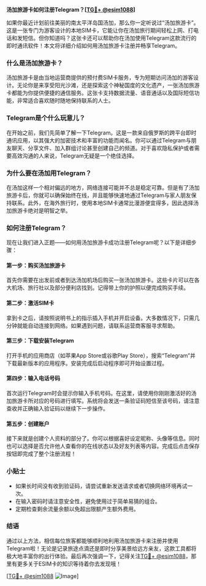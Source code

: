 **汤加旅游卡如何注册Telegram？[[TG💪+ @esim1088](https://t.me/s/esim1088)]**

如果你最近计划前往美丽的南太平洋岛国汤加，那么你一定听说过“汤加旅游卡”。这是一张专门为游客设计的本地SIM卡，它能让你在汤加旅行期间轻松上网、打电话和发短信。但你知道吗？这张卡还可以帮助你在汤加使用Telegram这款流行的即时通讯软件！本文将详细介绍如何用汤加旅游卡注册并畅享Telegram。

### 什么是汤加旅游卡？

汤加旅游卡是由当地运营商提供的预付费SIM卡服务，专为短期访问汤加的游客设计。无论你是来享受阳光沙滩，还是探索这个神秘国度的文化遗产，一张汤加旅游卡都能为你提供便捷的通信服务。这张卡支持数据流量、语音通话以及国际短信功能，非常适合喜欢随时随地保持联系的人士。

### Telegram是个什么玩意儿？

在开始之前，我们先简单了解一下Telegram。这是一款来自俄罗斯的跨平台即时通讯应用，以其强大的加密技术和丰富的功能而闻名。你可以通过Telegram与朋友聊天、分享文件、加入群组讨论甚至创建自己的频道。对于喜欢隐私保护或者需要高效沟通的人来说，Telegram无疑是一个绝佳选择。

### 为什么要在汤加用Telegram？

在汤加这样一个相对偏远的地方，网络连接可能并不总是稳定可靠。但是有了汤加旅游卡后，你就可以确保始终在线，并且能够快速地通过Telegram与家人朋友保持联系。此外，在海外旅行时，使用本地SIM卡通常比漫游便宜得多，因此选择汤加旅游卡绝对是明智之举。

### 如何注册Telegram？

现在让我们进入正题——如何用汤加旅游卡成功注册Telegram呢？以下是详细步骤：

#### 第一步：购买汤加旅游卡

首先你需要在出发前或者到达汤加机场后购买一张汤加旅游卡。这些卡片可以在各大机场、旅行社以及部分便利店找到。记得带上你的护照以便完成购买手续。

#### 第二步：激活SIM卡

拿到卡之后，请按照说明书上的指示插入手机并开启设备。大多数情况下，只需几分钟就能自动连接到网络。如果遇到问题，请联系运营商客服寻求帮助。

#### 第三步：下载安装Telegram

打开手机的应用商店（如苹果App Store或谷歌Play Store），搜索“Telegram”并下载最新版本的应用程序。安装完成后启动程序即可开始设置过程。

#### 第四步：输入电话号码

首次运行Telegram时会提示你输入手机号码。在这里，请使用你刚刚激活好的汤加旅游卡所对应的号码进行填写。系统将会发送一条验证码短信至该号码，请注意查收并正确输入验证码以继续下一步操作。

#### 第五步：创建账户

接下来就是创建个人资料的部分了。你可以根据喜好设定昵称、头像等信息。同时也可以选择是否允许他人查看你的在线状态以及好友列表等内容。完成后点击保存按钮即完成了整个注册流程！

### 小贴士

- 如果长时间没有收到验证码，请尝试重新发送请求或者切换网络环境再试一次。
- 在输入密码时请注意安全性，避免使用过于简单易猜的组合。
- 定期检查剩余流量余额以免超出限额产生额外费用。

### 结语

通过以上方法，相信每位旅客都能够顺利地利用汤加旅游卡来注册并使用Telegram啦！无论是记录旅途点滴还是即时分享美景给远方亲友，这款工具都将极大地丰富你的出行体验。最后再次强调一下，记得关注[TG💪+ @esim1088](https://t.me/s/esim1088)，那里有更多关于ESIM卡的知识等待着你去发现哦！

[[TG💪+ @esim1088](https://t.me/s/esim1088) ![Image](https://i.postimg.cc/4NQfJmqS/Snipaste-2025-05-13-00-14-12.png)]